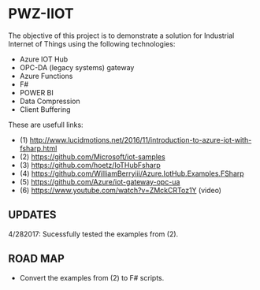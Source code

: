 # PWZ-IIOT

The objective of this project is to demonstrate a solution for Industrial Internet of Things using the following technologies:
   * Azure IOT Hub
   * OPC-DA (legacy systems) gateway
   * Azure Functions
   * F#
   * POWER BI
   * Data Compression
   * Client Buffering

These are usefull links:
   * (1) http://www.lucidmotions.net/2016/11/introduction-to-azure-iot-with-fsharp.html
   * (2) https://github.com/Microsoft/iot-samples
   * (3) https://github.com/hoetz/IoTHubFsharp
   * (4) https://github.com/WilliamBerryiii/Azure.IotHub.Examples.FSharp
   * (5) https://github.com/Azure/iot-gateway-opc-ua
   * (6) https://www.youtube.com/watch?v=ZMckCRToz1Y (video)

## UPDATES
4/282017: Sucessfully tested the examples from (2).

## ROAD MAP
   * Convert the examples from (2) to F# scripts.
